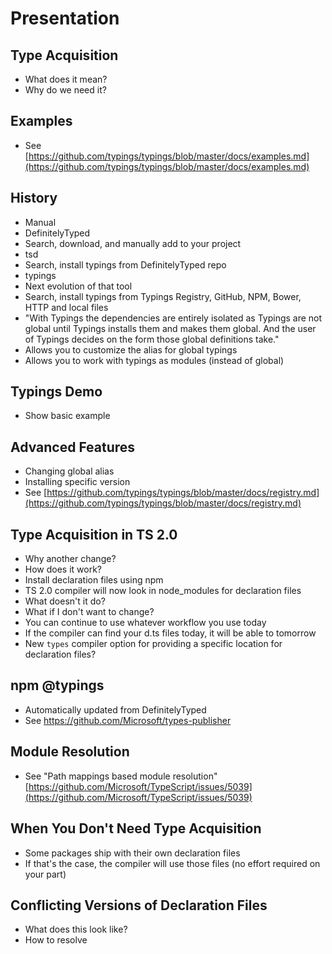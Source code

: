
# Presentation

## Type Acquisition

* What does it mean?
* Why do we need it?

## Examples

* See [https://github.com/typings/typings/blob/master/docs/examples.md](https://github.com/typings/typings/blob/master/docs/examples.md)

## History

* Manual
 * DefinitelyTyped
 * Search, download, and manually add to your project
* tsd
 * Search, install typings from DefinitelyTyped repo
* typings
 * Next evolution of that tool
 * Search, install typings from Typings Registry, GitHub, NPM, Bower, HTTP and local files
 * "With Typings the dependencies are entirely isolated as Typings are not global until Typings installs them and makes them global. And the user of Typings decides on the form those global definitions take."
  * Allows you to customize the alias for global typings
  * Allows you to work with typings as modules (instead of global)

## Typings Demo

* Show basic example

## Advanced Features

* Changing global alias
* Installing specific version
 * See [https://github.com/typings/typings/blob/master/docs/registry.md](https://github.com/typings/typings/blob/master/docs/registry.md)

## Type Acquisition in TS 2.0

* Why another change?
* How does it work?
 * Install declaration files using npm
 * TS 2.0 compiler will now look in node_modules for declaration files
* What doesn't it do?
* What if I don't want to change?
 * You can continue to use whatever workflow you use today
 * If the compiler can find your d.ts files today, it will be able to tomorrow
* New `types` compiler option for providing a specific location for declaration files?

## npm @typings

* Automatically updated from DefinitelyTyped
* See https://github.com/Microsoft/types-publisher

## Module Resolution

* See "Path mappings based module resolution" [https://github.com/Microsoft/TypeScript/issues/5039](https://github.com/Microsoft/TypeScript/issues/5039)

## When You Don't Need Type Acquisition

* Some packages ship with their own declaration files
* If that's the case, the compiler will use those files (no effort required on your part)

## Conflicting Versions of Declaration Files

* What does this look like?
* How to resolve

